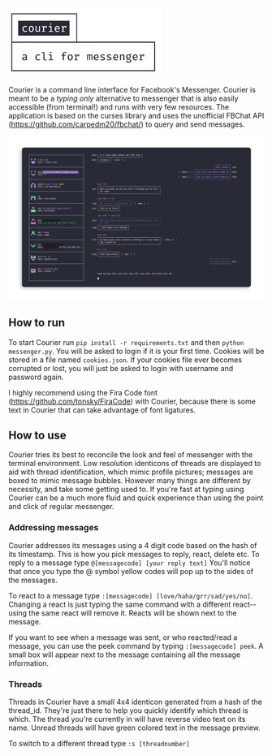 <img src="https://github.com/nathan-yan/courier/raw/master/images/logo.png" alt="courier logo" width="300"/>

Courier is a command line interface for Facebook's Messenger. Courier is meant to be a _typing only_ alternative to messenger that is also easily accessible (from terminal!) and runs with very few resources. The application is based on the curses library and uses the unofficial FBChat API (https://github.com/carpedm20/fbchat/) to query and send messages.

<img src="https://github.com/nathan-yan/courier/raw/master/images/preview.jpg" alt="courier preview"/>

## How to run
To start Courier run `pip install -r requirements.txt` and then `python messenger.py`. You will be asked to login if it is your first time. Cookies will be stored in a file named `cookies.json`. If your cookies file ever becomes corrupted or lost, you will just be asked to login with username and password again.

I highly recommend using the Fira Code font (https://github.com/tonsky/FiraCode) with Courier, because there is some text in Courier that can take advantage of font ligatures.

## How to use
Courier tries its best to reconcile the look and feel of messenger with the terminal environment. Low resolution identicons of threads are displayed to aid with thread identification, which mimic profile pictures; messages are boxed to mimic message bubbles. However many things are different by necessity, and take some getting used to. If you're fast at typing using Courier can be a much more fluid and quick experience than using the point and click of regular messenger.

### Addressing messages
Courier addresses its messages using a 4 digit code based on the hash of its timestamp. This is how you pick messages to reply, react, delete etc. To reply to a message type 
```@[messagecode] [your reply text]```
You'll notice that once you type the @ symbol yellow codes will pop up to the sides of the messages.

To react to a message type `:[messagecode] [love/haha/grr/sad/yes/no]`. Changing a react is just typing the same command with a different react--using the same react will remove it. Reacts will be shown next to the message. 

If you want to see when a message was sent, or who reacted/read a message, you can use the peek command by typing `:[messagecode] peek`. A small box will appear next to the message containing all the message information.

### Threads
Threads in Courier have a small 4x4 identicon generated from a hash of the thread_id. They're just there to help you quickly identify which thread is which. The thread you're currently in will have reverse video text on its name. Unread threads will have green colored text in the message preview. 

To switch to a different thread type `:s [threadnumber]`
